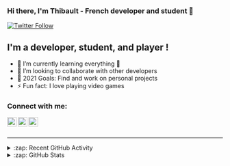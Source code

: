 ### Hi there, I'm Thibault - French developer and student 👋

[![Twitter Follow](https://img.shields.io/twitter/follow/ThibaultDct?color=1DA1F2&logo=twitter&style=for-the-badge)](https://twitter.com/intent/follow?original_referer=https%3A%2F%2Fgithub.com%2FThibaultDct&screen_name=ThibaultDct)

## I'm a developer, student, and player !

- 🌱 I’m currently learning everything 🤣
- 👯 I’m looking to collaborate with other developers
- 🥅 2021 Goals: Find and work on personal projects
- ⚡ Fun fact: I love playing video games

### Connect with me:

[<img align="left" alt="ThibaultDct | Twitter" width="22px" src="https://cdn.jsdelivr.net/npm/simple-icons@v3/icons/twitter.svg" />][twitter]
[<img align="left" alt="Thibault Doucet | LinkedIn" width="22px" src="https://cdn.jsdelivr.net/npm/simple-icons@v3/icons/linkedin.svg" />][linkedin]
[<img align="left" alt="ThibaultDct | Instagram" width="22px" src="https://cdn.jsdelivr.net/npm/simple-icons@v3/icons/instagram.svg" />][instagram]

<br />
<br />

---

<details>
  <summary>:zap: Recent GitHub Activity</summary>
  
<!--START_SECTION:activity-->

<!--END_SECTION:activity-->

</details>

<details>
  <summary>:zap: GitHub Stats</summary>

  <img align="left" alt="ThibaultDct's GitHub Stats" src="https://github-readme-stats.codestackr.vercel.app/api?username=ThibaultDct&show_icons=true&hide_border=true" />

</details>

[website]: https://google.com
[twitter]: https://twitter.com/ThibaultDct
[instagram]: https://www.instagram.com/thibaultdct
[linkedin]: https://www.linkedin.com/in/thibault-doucet-946110175/